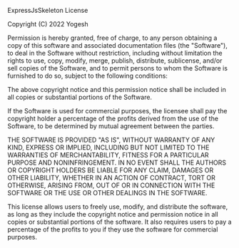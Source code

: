 ExpressJsSkeleton License

Copyright (C) 2022 Yogesh

Permission is hereby granted, free of charge, to any person obtaining a copy of this software and associated documentation files (the "Software"), to deal in the Software without restriction, including without limitation the rights to use, copy, modify, merge, publish, distribute, sublicense, and/or sell copies of the Software, and to permit persons to whom the Software is furnished to do so, subject to the following conditions:

The above copyright notice and this permission notice shall be included in all copies or substantial portions of the Software.

If the Software is used for commercial purposes, the licensee shall pay the copyright holder a percentage of the profits derived from the use of the Software, to be determined by mutual agreement between the parties.

THE SOFTWARE IS PROVIDED "AS IS", WITHOUT WARRANTY OF ANY KIND, EXPRESS OR IMPLIED, INCLUDING BUT NOT LIMITED TO THE WARRANTIES OF MERCHANTABILITY, FITNESS FOR A PARTICULAR PURPOSE AND NONINFRINGEMENT. IN NO EVENT SHALL THE AUTHORS OR COPYRIGHT HOLDERS BE LIABLE FOR ANY CLAIM, DAMAGES OR OTHER LIABILITY, WHETHER IN AN ACTION OF CONTRACT, TORT OR OTHERWISE, ARISING FROM, OUT OF OR IN CONNECTION WITH THE SOFTWARE OR THE USE OR OTHER DEALINGS IN THE SOFTWARE.

This license allows users to freely use, modify, and distribute the software, as long as they include the copyright notice and permission notice in all copies or substantial portions of the software. It also requires users to pay a percentage of the profits to you if they use the software for commercial purposes.